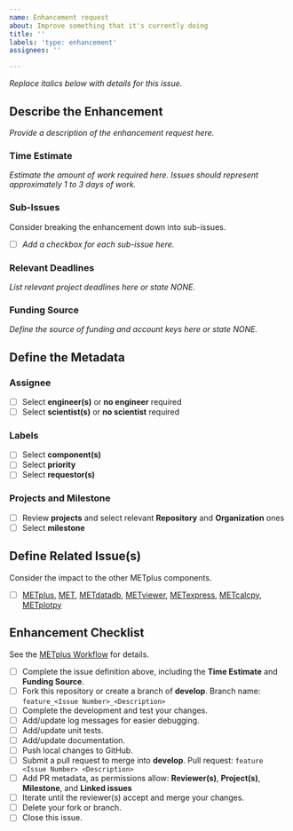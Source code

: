 ```yaml
---
name: Enhancement request
about: Improve something that it's currently doing
title: ''
labels: 'type: enhancement'
assignees: ''

---
```


*Replace italics below with details for this issue.*

## Describe the Enhancement ##
*Provide a description of the enhancement request here.*

### Time Estimate ###
*Estimate the amount of work required here.*
*Issues should represent approximately 1 to 3 days of work.*

### Sub-Issues ###
Consider breaking the enhancement down into sub-issues.
- [ ] *Add a checkbox for each sub-issue here.*

### Relevant Deadlines ###
*List relevant project deadlines here or state NONE.*

### Funding Source ###
*Define the source of funding and account keys here or state NONE.*

## Define the Metadata ##

### Assignee ###
- [ ] Select **engineer(s)** or **no engineer** required
- [ ] Select **scientist(s)** or **no scientist** required

### Labels ###
- [ ] Select **component(s)**
- [ ] Select **priority**
- [ ] Select **requestor(s)**

### Projects and Milestone ###
- [ ] Review **projects** and select relevant **Repository** and **Organization** ones
- [ ] Select **milestone**

## Define Related Issue(s) ##
Consider the impact to the other METplus components.
- [ ] [METplus](https://github.com/dtcenter/METplus/issues/new/choose), [MET](https://github.com/dtcenter/MET/issues/new/choose), [METdatadb](https://github.com/dtcenter/METdatadb/issues/new/choose), [METviewer](https://github.com/dtcenter/METviewer/issues/new/choose), [METexpress](https://github.com/dtcenter/METexpress/issues/new/choose), [METcalcpy](https://github.com/dtcenter/METcalcpy/issues/new/choose), [METplotpy](https://github.com/dtcenter/METplotpy/issues/new/choose)

## Enhancement Checklist ##
See the [METplus Workflow](https://dtcenter.github.io/METplus/Contributors_Guide/github_workflow.html) for details.
- [ ] Complete the issue definition above, including the **Time Estimate** and **Funding Source**.
- [ ] Fork this repository or create a branch of **develop**.
Branch name:  `feature_<Issue Number>_<Description>`
- [ ] Complete the development and test your changes.
- [ ] Add/update log messages for easier debugging.
- [ ] Add/update unit tests.
- [ ] Add/update documentation.
- [ ] Push local changes to GitHub.
- [ ] Submit a pull request to merge into **develop**.
Pull request: `feature <Issue Number> <Description>`
- [ ] Add PR metadata, as permissions allow: **Reviewer(s)**, **Project(s)**, **Milestone**, and **Linked issues**
- [ ] Iterate until the reviewer(s) accept and merge your changes.
- [ ] Delete your fork or branch.
- [ ] Close this issue.
